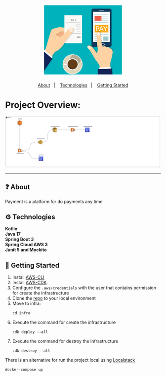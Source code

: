 <h1 align="center">
    <img src="./assets/online-payment-providers.png" alt="Payment service" width="50%">
</h1>

<p align="center">
  <a href="#question-about">About</a>&nbsp;&nbsp;&nbsp;|&nbsp;&nbsp;&nbsp;
  <a href="#gear-technologies">Technologies</a>&nbsp;&nbsp;&nbsp;|&nbsp;&nbsp;&nbsp;
  <a href="#rocket-getting-started">Getting Started</a>
</p>

# Project Overview:
![image info](assets/draw.jpg)

---

## :question: About

Payment is a platform for do payments any time

## :gear: Technologies

<strong>Kotlin</strong></br>
<strong>Java 17</strong></br>
<strong>Spring Boot 3</strong></br>
<strong>Spring Cloud AWS 3</strong></br>
<strong>Junit 5 and Mockito</strong></br>

## :rocket: Getting Started

1. Install [AWS-CLI](https://docs.aws.amazon.com/cli/latest/userguide/getting-started-install.html)
2. Install [AWS-CDK](https://docs.aws.amazon.com/cdk/v2/guide/cli.html).
3. Configure the ```.aws/credentials``` with the user that contains permission for create the infrastructure
4. Clone the [repo](https://github.com/igormgomes/payment-service) to your local environment
5. Move to infra:
    ```
    cd infra
    ```
6. Execute the command for create the infrastructure
    ```
    cdk deploy --all
    ```
7. Execute the command for destroy the infrastructure
    ```
   cdk destroy --all
    ```

There is an alternative for run the project local using [Localstack](https://github.com/localstack/localstack)
```
docker-compose up
```
